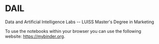 # DAIL
Data and Artificial Intelligence Labs -- LUISS Master's Degree in Marketing


To use the notebooks within your browser you can use the following website: https://mybinder.org.  

